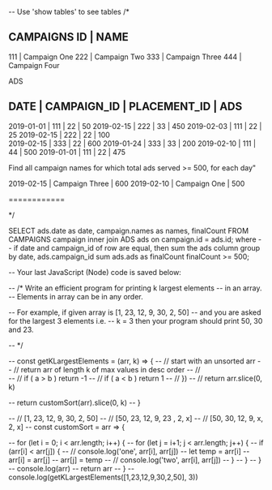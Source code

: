 -- Use 'show tables' to see tables
/*

CAMPAIGNS
ID  | NAME
----------
111 | Campaign One
222 | Campaign Two
333 | Campaign Three
444 | Campaign Four





ADS

DATE       | CAMPAIGN_ID | PLACEMENT_ID | ADS
-----------------------------------------------
2019-01-01 | 111         | 22           | 50
2019-02-15 | 222         | 33           | 450
2019-02-03 | 111         | 22           | 25
2019-02-15 | 222         | 22           | 100   
2019-02-15 | 333         | 22           | 600
2019-01-24 | 333         | 33           | 200
2019-02-10 | 111         | 44           | 500
2019-01-01 | 111         | 22           | 475
            

Find all campaign names for 
which total ads served >= 500, for each day"

2019-02-15 | Campaign Three | 600 
2019-02-10 | Campaign One | 500 


============



*/

SELECT ads.date as date, campaign.names as names, finalCount
FROM 
  CAMPAIGNS campaign
  inner join ADS ads
  on campaign.id = ads.id;
where 
  -- if date and campaign_id of row are equal, then sum the ads column
  group by date, ads.campaign_id sum ads.ads as finalCount
  finalCount >= 500;

-- Your last JavaScript (Node) code is saved below:

-- /* Write an efficient program for printing k largest elements 
-- in an array. 
-- Elements in array can be in any order.

-- For example, if given array is [1, 23, 12, 9, 30, 2, 50] 
-- and you are asked for the largest 3 elements i.e.
-- k = 3 then your program should print 50, 30 and 23.



-- */

  

-- const getKLargestElements = (arr, k) => {
--   // start with an unsorted arr
--   // return arr of length k of max values in desc order
--   //  
--   //   if ( a > b ) return -1
--   //   if ( a < b ) return 1
--   // })
--   // return arr.slice(0, k) 
  
   
--   return customSort(arr).slice(0, k)
-- }

-- // [1, 23, 12, 9, 30, 2, 50] 
-- // [50, 23, 12, 9, 23 , 2, x] 
-- // [50, 30, 12, 9, x, 2, x] 
-- const customSort = arr => {
  
--   for (let i = 0; i < arr.length; i++) {
--     for (let j = i+1; j < arr.length; j++) {
--       if (arr[i] < arr[j]) {
--         // console.log('one', arr[i], arr[j])
--         let temp = arr[i]
--         arr[i] = arr[j]
--         arr[j] = temp
--         // console.log('two', arr[i], arr[j])
--       }
--     } 
--   }
--   console.log(arr)
--   return arr
-- }
-- console.log(getKLargestElements([1,23,12,9,30,2,50], 3))